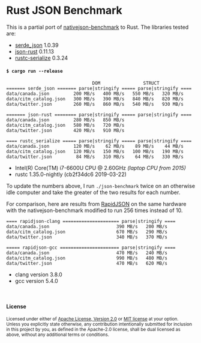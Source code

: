 # Rust JSON Benchmark

This is a partial port of
[nativejson-benchmark](https://github.com/miloyip/nativejson-benchmark)
to Rust. The libraries tested are:

- [serde\_json](https://github.com/serde-rs/json) 1.0.39
- [json-rust](https://github.com/maciejhirsz/json-rust) 0.11.13
- [rustc-serialize](https://github.com/rust-lang-nursery/rustc-serialize) 0.3.24

#### `$ cargo run --release`

```
                                DOM                STRUCT
======= serde_json ======= parse|stringify ===== parse|stringify ====
data/canada.json         200 MB/s   400 MB/s   550 MB/s   320 MB/s
data/citm_catalog.json   300 MB/s   390 MB/s   840 MB/s   820 MB/s
data/twitter.json        260 MB/s   860 MB/s   540 MB/s   930 MB/s

======= json-rust ======== parse|stringify ===== parse|stringify ====
data/canada.json         280 MB/s   850 MB/s
data/citm_catalog.json   580 MB/s   720 MB/s
data/twitter.json        420 MB/s   910 MB/s

==== rustc_serialize ===== parse|stringify ===== parse|stringify ====
data/canada.json         120 MB/s    62 MB/s    89 MB/s    44 MB/s
data/citm_catalog.json   120 MB/s   150 MB/s   100 MB/s   190 MB/s
data/twitter.json         84 MB/s   310 MB/s    64 MB/s   330 MB/s
```

- Intel(R) Core(TM) i7-6600U CPU @ 2.60GHz *(laptop CPU from 2015)*
- rustc 1.35.0-nightly (cb2f34dc6 2019-03-22)

To update the numbers above, I run `./json-benchmark` twice on an otherwise idle
computer and take the greater of the two results for each number.

For comparison, here are results from
[RapidJSON](https://github.com/miloyip/rapidjson) on the same hardware with the
nativejson-benchmark modified to run 256 times instead of 10.

```
==== rapidjson-clang ===================== parse|stringify ====
data/canada.json                         390 MB/s   200 MB/s
data/citm_catalog.json                   670 MB/s   290 MB/s
data/twitter.json                        340 MB/s   370 MB/s

===== rapidjson-gcc ====================== parse|stringify ====
data/canada.json                         470 MB/s   240 MB/s
data/citm_catalog.json                   990 MB/s   480 MB/s
data/twitter.json                        470 MB/s   620 MB/s
```

- clang version 3.8.0
- gcc version 5.4.0

<br>

#### License

<sup>
Licensed under either of <a href="LICENSE-APACHE">Apache License, Version
2.0</a> or <a href="LICENSE-MIT">MIT license</a> at your option.
</sup>

<br>

<sub>
Unless you explicitly state otherwise, any contribution intentionally submitted
for inclusion in this project by you, as defined in the Apache-2.0 license,
shall be dual licensed as above, without any additional terms or conditions.
</sub>
